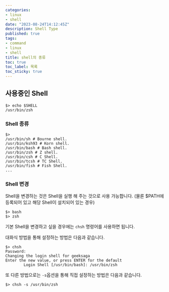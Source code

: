 ```yaml
---
categories:
- linux
- shell
date: "2023-08-24T14:12:45Z"
description: Shell Type
published: true
tags:
- command
- linux
- shell
title: shell의 종류
toc: true
toc_label: 목록
toc_sticky: true
---
```


## 사용중인 Shell

```shell
$> echo $SHELL
/usr/bin/zsh
```

### Shell 종류
```shell
$> 
/usr/bin/sh # Bourne shell.
/usr/bin/ksh93 # Korn shell.
/usr/bin/bash # Bash shell.
/usr/bin/zsh # Z shell.
/usr/bin/csh # C Shell.
/usr/bin/tcsh # TC Shell.
/usr/bin/fish # Fish Shell.
...
```

### Shell 변경
Shell을 변경하는 것은 Shell을 실행 해 주는 것으로 사용 가능합니다.
(물론 $PATH에 등록되어 있고 해당 Shell이 설치되어 있는 경우)
```shell
$> bash
$> zsh
```

기본 Shell을 변경하고 싶을 경우에는 `chsh` 명령어를 사용하면 됩니다.

대화식 방법을 통해 설정하는 방법은 다음과 같습니다.
```shell
$> chsh
Password:
Changing the login shell for geeksaga
Enter the new value, or press ENTER for the default
        Login Shell [/usr/bin/bash]: /usr/bin/zsh
```

또 다른 방법으로는 `-s`옵션을 통해 직접 설정하는 방법은 다음과 같습니다.
```shell
$> chsh -s /usr/bin/zsh
```

